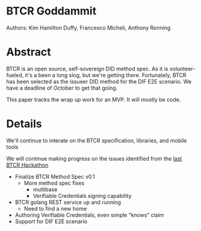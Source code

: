 # BTCR Goddammit

Authors: Kim Hamilton Duffy, Francesco Micheli, Anthony Ronning

# Abstract

BTCR is an open source, self-sovereign DID method spec. As it is volunteer-fueled, it's a been a long slog, but we're getting there. Fortunately, BTCR has been selected as the issueer DID method for the DIF E2E scenario. We have a deadline of October to get that going.

This paper tracks the wrap up work for an MVP. It will mostly be code.

# Details

We'll continue to interate on the BTCR specification, libraries, and mobile tools

We will continue making progress on the issues identified from the [last BTCR Hackathon](https://weboftrustinfo.github.io/btcr-hackathon-2019/final_report.html)

- Finalize BTCR Method Spec v0.1
    - More method spec fixes
        - multibase
        - Verifiable Credentials signing capability
- BTCR golang REST service up and running
    - Need to find a new home
- Authoring Verifiable Credentials, even simple “knows” claim
- Support for DIF E2E scenario

<!-- Docs to Markdown version 1.0β17 -->
